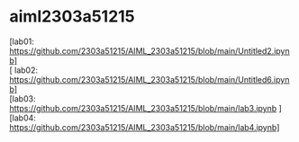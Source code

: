 # aiml2303a51215   
[lab01: https://github.com/2303a51215/AIML_2303a51215/blob/main/Untitled2.ipynb]        
[ lab02: https://github.com/2303a51215/AIML_2303a51215/blob/main/Untitled6.ipynb]          
[lab03: https://github.com/2303a51215/AIML_2303a51215/blob/main/lab3.ipynb ]
[lab04: https://github.com/2303a51215/AIML_2303a51215/blob/main/lab4.ipynb]
